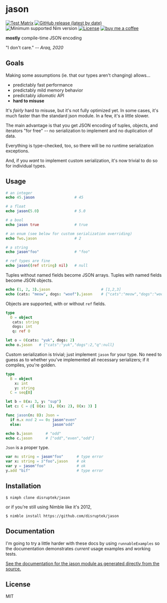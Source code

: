 # jason

[![Test Matrix](https://github.com/disruptek/jason/workflows/CI/badge.svg)](https://github.com/disruptek/jason/actions?query=workflow%3ACI)
[![GitHub release (latest by date)](https://img.shields.io/github/v/release/disruptek/jason?style=flat)](https://github.com/disruptek/jason/releases/latest)
![Minimum supported Nim version](https://img.shields.io/badge/nim-1.0.8%2B-informational?style=flat&logo=nim)
[![License](https://img.shields.io/github/license/disruptek/jason?style=flat)](#license)
[![buy me a coffee](https://img.shields.io/badge/donate-buy%20me%20a%20coffee-orange.svg)](https://www.buymeacoffee.com/disruptek)

**mostly** compile-time JSON encoding

"I don't care." -- _Araq, 2020_

## Goals

Making some assumptions (ie. that our types aren't changing) allows...

- predictably fast performance
- predictably mild memory behavior
- predictably _idiomatic_ API
- **hard to misuse**

It's _fairly_ hard to misuse, but it's not fully optimized yet. In some cases,
it's much faster than the standard json module. In a few, it's a little slower.

The main advantage is that you get JSON encoding of tuples, objects, and
iterators "for free" -- no serialization to implement and no duplication of
data.

Everything is type-checked, too, so there will be no runtime serialization
exceptions.

And, if you _want_ to implement custom serialization, it's now trivial to do
so for individual types.

## Usage

```nim
# an integer
echo 45.jason                  # 45

# a float
echo jason(5.0)                # 5.0

# a bool
echo jason true                # true

# an enum (see below for custom serialization overriding)
echo Two.jason                 # 2

# a string
echo jason"foo"                # "foo"

# ref types are fine
echo jason((ref string) nil)   # null
```

Tuples without named fields become JSON arrays.  Tuples with named fields
become JSON objects.

```nim
echo (1, 2, 3).jason                       # [1,2,3]
echo (cats: "meow", dogs: "woof").jason    # {"cats":"meow","dogs":"woof"}
```

Objects are supported, with or without `ref` fields.

```nim
type
  O = object
   cats: string
   dogs: int
   q: ref O

let o = O(cats: "yuk", dogs: 2)
echo o.jason   # {"cats":"yuk","dogs":2,"q":null}
```

Custom serialization is trivial; just implement `jason` for your type.  No
need to guess as to whether you've implemented all necessary serializers;
if it compiles, you're golden.

```nim
type
  B = object
    x: int
    y: string
  C = seq[B]

let b = B(x: 3, y: "sup")
let c: C = @[ B(x: 1), B(x: 2), B(x: 3) ]

func jason(n: B): Json =
  if n.x mod 2 == 0: jason"even"
  else:              jason"odd"

echo b.jason      # "odd"
echo c.jason      # ["odd","even","odd"]
```

`Json` is a proper type.

```nim
var n: string = jason"foo"      # type error
var x: string = $"foo".jason    # ok
var y = jason"foo"              # ok
y.add "bif"                     # type error
```

## Installation

```
$ nimph clone disruptek/jason
```
or if you're still using Nimble like it's 2012,
```
$ nimble install https://github.com/disruptek/jason
```

## Documentation

I'm going to try a little harder with these docs by using `runnableExamples`
so the documentation demonstrates _current_ usage examples and working tests.

[See the documentation for the jason module as generated directly from the
source.](https://disruptek.github.io/jason/jason.html)

## License
MIT
